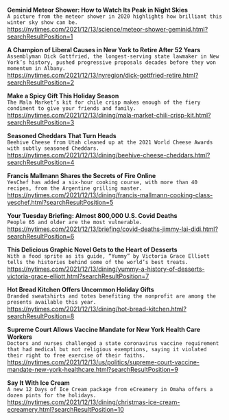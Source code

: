 **Geminid Meteor Shower: How to Watch Its Peak in Night Skies**\
`A picture from the meteor shower in 2020 highlights how brilliant this winter sky show can be.`\
https://nytimes.com/2021/12/13/science/meteor-shower-geminid.html?searchResultPosition=1

**A Champion of Liberal Causes in New York to Retire After 52 Years**\
`Assemblyman Dick Gottfried, the longest-serving state lawmaker in New York’s history, pushed progressive proposals decades before they won momentum in Albany.`\
https://nytimes.com/2021/12/13/nyregion/dick-gottfried-retire.html?searchResultPosition=2

**Make a Spicy Gift This Holiday Season**\
`The Mala Market’s kit for chile crisp makes enough of the fiery condiment to give your friends and family.`\
https://nytimes.com/2021/12/13/dining/mala-market-chili-crisp-kit.html?searchResultPosition=3

**Seasoned Cheddars That Turn Heads**\
`Beehive Cheese from Utah cleaned up at the 2021 World Cheese Awards with subtly seasoned Cheddars.`\
https://nytimes.com/2021/12/13/dining/beehive-cheese-cheddars.html?searchResultPosition=4

**Francis Mallmann Shares the Secrets of Fire Online**\
`YesChef has added a six-hour cooking course, with more than 40 recipes, from the Argentine grilling master.`\
https://nytimes.com/2021/12/13/dining/francis-mallmann-cooking-class-yeschef.html?searchResultPosition=5

**Your Tuesday Briefing: Almost 800,000 U.S. Covid Deaths**\
`People 65 and older are the most vulnerable.`\
https://nytimes.com/2021/12/13/briefing/covid-deaths-jimmy-lai-didi.html?searchResultPosition=6

**This Delicious Graphic Novel Gets to the Heart of Desserts**\
`With a food sprite as its guide, “Yummy” by Victoria Grace Elliott tells the histories behind some of the world’s best treats.`\
https://nytimes.com/2021/12/13/dining/yummy-a-history-of-desserts-victoria-grace-elliott.html?searchResultPosition=7

**Hot Bread Kitchen Offers Uncommon Holiday Gifts**\
`Branded sweatshirts and totes benefiting the nonprofit are among the presents available this year.`\
https://nytimes.com/2021/12/13/dining/hot-bread-kitchen.html?searchResultPosition=8

**Supreme Court Allows Vaccine Mandate for New York Health Care Workers**\
`Doctors and nurses challenged a state coronavirus vaccine requirement that had medical but not religious exemptions, saying it violated their right to free exercise of their faiths.`\
https://nytimes.com/2021/12/13/us/politics/supreme-court-vaccine-mandate-new-york-healthcare.html?searchResultPosition=9

**Say It With Ice Cream**\
`A new 12 Days of Ice Cream package from eCreamery in Omaha offers a dozen pints for the holidays.`\
https://nytimes.com/2021/12/13/dining/christmas-ice-cream-ecreamery.html?searchResultPosition=10


